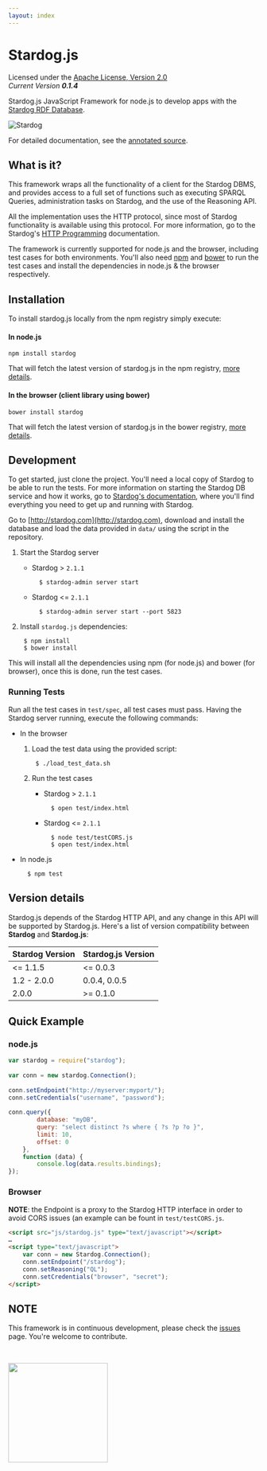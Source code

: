 ```yaml
---
layout: index
---
```

Stardog.js
==========

Licensed under the [Apache License, Version 2.0](http://www.apache.org/licenses/LICENSE-2.0)  
_Current Version **0.1.4**_ 

Stardog.js JavaScript Framework for node.js to develop apps with the [Stardog RDF Database](http://stardog.com).  

![Stardog](http://docs.stardog.com/img/sd.png)   

For detailed documentation, see the [annotated source](http://clarkparsia.github.io/stardog.js/docs/stardog.html).

## What is it? ##

This framework wraps all the functionality of a client for the Stardog DBMS, and provides access to a full set of functions such as executing SPARQL Queries, administration tasks on Stardog, and the use of the Reasoning API.

All the implementation uses the HTTP protocol, since most of Stardog functionality is available using this protocol. For more information, go to the Stardog's [HTTP Programming](http://docs.stardog.com/http/) documentation.

The framework is currently supported for node.js and the browser, including test cases for both environments.
You'll also need [npm](https://npmjs.org) and [bower](http://bower.io) to run the test cases and install the dependencies in node.js & the browser respectively.

## Installation

To install stardog.js locally from the npm registry simply execute:

#### In node.js

    npm install stardog
    
That will fetch the latest version of stardog.js in the npm registry, [more details](https://npmjs.org/package/stardog).
    
#### In the browser (client library using bower)

    bower install stardog
    
That will fetch the latest version of stardog.js in the bower registry, [more details](http://bower.io/search/?q=stardog).

## Development ##

To get started, just clone the project. You'll need a local copy of Stardog to be able to run the tests. For more information on starting the Stardog DB service and how it works, go to [Stardog's documentation](http://docs.stardog.com), where you'll find everything you need to get up and running with Stardog.

Go to [http://stardog.com](http://stardog.com), download and install the database and load the data provided in `data/` using the script in the repository. 

1. Start the Stardog server

    * Stardog > `2.1.1`

            $ stardog-admin server start
            
    * Stardog <= `2.1.1`
    
            $ stardog-admin server start --port 5823                

2. Install `stardog.js` dependencies:

        $ npm install
        $ bower install

This will install all the dependencies using npm (for node.js) and bower (for browser), once this is done, run the test cases.

### Running Tests

Run all the test cases in `test/spec`, all test cases must pass. Having the Stardog server running, execute the following commands:

* In the browser

    1. Load the test data using the provided script:

            $ ./load_test_data.sh
            
    2. Run the test cases
        
        * Stardog > `2.1.1`

                $ open test/index.html
                        
        * Stardog <= `2.1.1`
    
                $ node test/testCORS.js
                $ open test/index.html       

* In node.js

        $ npm test   
    


## Version details ##

Stardog.js depends of the Stardog HTTP API, and any change in this API will be supported by Stardog.js. Here's a list of version compatibility between __Stardog__ and  __Stardog.js__:

| Stardog Version | Stardog.js Version |
| --------------- | ------------------ |
| <= 1.1.5        | <= 0.0.3           |
| 1.2 - 2.0.0     | 0.0.4, 0.0.5       |
| 2.0.0           | >= 0.1.0           |


## Quick Example ##

### node.js

```javascript
var stardog = require("stardog");
 
var conn = new stardog.Connection();
 
conn.setEndpoint("http://myserver:myport/");
conn.setCredentials("username", "password");
 
conn.query({ 
        database: "myDB", 
        query: "select distinct ?s where { ?s ?p ?o }",  
        limit: 10, 
        offset: 0 
    },
    function (data) {
        console.log(data.results.bindings);
});
```
    
### Browser

__NOTE__: the Endpoint is a proxy to the Stardog HTTP interface in order to avoid CORS issues (an example can be fount in `test/testCORS.js`.

```html
<script src="js/stardog.js" type="text/javascript"></script>
…
<script type="text/javascript">
    var conn = new Stardog.Connection();
    conn.setEndpoint("/stardog");
    conn.setReasoning("QL");
    conn.setCredentials("browser", "secret");
</script>
```

## NOTE ##

This framework is in continuous development, please check the [issues](https://github.com/clarkparsia/stardog.js/issues) page. You're welcome to contribute.

&nbsp;
&nbsp;

<img src="http://docs.stardog.com/img/cp.png" style="width: 200px;" />

